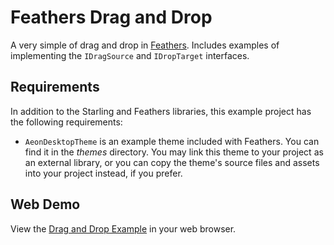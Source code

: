 # Feathers Drag and Drop

A very simple of drag and drop in [Feathers](http://feathersui.com/). Includes examples of implementing the `IDragSource` and `IDropTarget` interfaces.

## Requirements

In addition to the Starling and Feathers libraries, this example project has the following requirements:

* `AeonDesktopTheme` is an example theme included with Feathers. You can find it in the _themes_ directory. You may link this theme to your project as an external library, or you can copy the theme's source files and assets into your project instead, if you prefer.

## Web Demo

View the [Drag and Drop Example](http://feathersui.com/examples/drag-and-drop/) in your web browser.